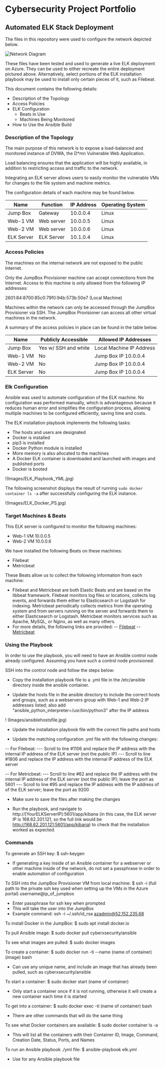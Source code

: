 # Cybersecurity Project Portfolio

## Automated ELK Stack Deployment

The files in this repository were used to configure the network depicted below.

![Network Diagram](https://github.com/togeworl/cybersecurity-portfolio/blob/2b013cd16c5ccc96f06877d3cf6a4cdc278b4ad5/Images/Network_Diagram.jpg)

These files have been tested and used to generate a live ELK deployment on Azure. They can be used to either recreate the entire deployment pictured above. Alternatively, select portions of the ELK installation playbook may be used to install only certain pieces of it, such as Filebeat.

This document contains the following details:
- Description of the Topology
- Access Policies
- ELK Configuration
  - Beats in Use
  - Machines Being Monitored
- How to Use the Ansible Build


### Description of the Topology

The main purpose of this network is to expose a load-balanced and monitored instance of DVWA, the D*mn Vulnerable Web Application.

Load balancing ensures that the application will be highly available, in addition to restricting access and traffic to the network. 

Integrating an ELK server allows users to easily monitor the vulnerable VMs for changes to the file system and machine metrics.

The configuration details of each machine may be found below.

| Name       | Function   | IP Address | Operating System |
|------------|------------|------------|------------------|
| Jump Box   | Gateway    | 10.0.0.4   | Linux            |
| Web-1 VM   | Web server | 10.0.0.5   | Linux            |
| Web-2 VM   | Web server | 10.0.0.6   | Linux            |
| ELK Server | ELK Server | 10.1.0.4   | Linux            |

### Access Policies

The machines on the internal network are not exposed to the public Internet. 

Only the JumpBox Provisioner machine can accept connections from the Internet. Access to this machine is only allowed from the following IP addresses: 

2601:84:8700:85c0:79f0:94b:573b:50e7 (Local Machine)

Machines within the network can only be accessed through the JumpBox Provisioner via SSH. The JumpBox Provisioner can access all other virtual machines in the network.  

A summary of the access policies in place can be found in the table below.

| Name       | Publicly Accessible  | Allowed IP Addresses     |
|------------|----------------------|--------------------------|
| Jump Box   | Yes w/ SSH and white | Local Machine IP Address |                |            | listed IP address    |                          |
| Web-1 VM   | No                   | Jump Box IP 10.0.0.4     |
| Web-2 VM   | No                   | Jump Box IP 10.0.0.4     |
| ELK Server | No                   | Jump Box IP 10.0.0.4     |

### Elk Configuration

Ansible was used to automate configuration of the ELK machine. No configuration was performed manually, which is advantageous because it reduces human error and simplifies the configuration process, allowing multiple machines to be configured efficiently, saving time and costs. 

The ELK installation playbook implements the following tasks:
- The hosts and users are designated 
- Docker is installed 
- pip3 is installed 
- Docker Python module is installed 
- More memory is also allocated to the machines 
- A Docker ELK container is downloaded and launched with images and published ports
- Docker is booted 

!(Images/ELK_Playbook_YML.jpg)

The following screenshot displays the result of running `sudo docker container ls -a` after successfully configuring the ELK instance.

!(Images/ELK_Docker_PS.jpg)

### Target Machines & Beats
This ELK server is configured to monitor the following machines:
- Web-1 VM 10.0.0.5
- Web-2 VM 10.0.0.6

We have installed the following Beats on these machines:
- Filebeat 
- Metricbeat 

These Beats allow us to collect the following information from each machine:
- Filebeat and Metricbeat are both Elastic Beats and are based on the libbeat framework. Filebeat monitors log files or locations, collects log events, and forwards them either to Elasticsearch or Logstash for indexing. Metricbeat periodically collects metrics from the operating system and from servers running on the server and forwards them to either Elasticsearch or Logstash. Metricbeat monitors services such as Apache, MySQL, or Nginx, as well as many others. 
- For more details, the following links are provided: 
-- [Filebeat](https://www.elastic.co/guide/en/beats/filebeat/current/filebeat-overview.html)
-- [Metricbeat](https://www.elastic.co/guide/en/beats/metricbeat/current/metricbeat-overview.html)


### Using the Playbook
In order to use the playbook, you will need to have an Ansible control node already configured. Assuming you have such a control node provisioned: 

SSH into the control node and follow the steps below:

- Copy the installation playbook file to a .yml file in the /etc/ansible directory inside the ansible container.

- Update the hosts file in the ansible directory to include the correct hosts and groups, such as a webservers group with Web-1 and Web-2 IP addresses listed; also add "ansible_python_interpreter=/usr/bin/python3" after the IP address 

! (Images/ansiblehostsfile.jpg)

- Update the installation playbook file with the correct file paths and hosts 

- Update the matching configuration .yml file with the following changes:
 
-- For Filebeat: 
--- Scroll to line #1106 and replace the IP address with the internal IP address of the ELK server (not the public IP) 
--- Scroll to line #1806 and replace the IP address with the internal IP address of the ELK server 

-- For Metricbeat: 
--- Scroll to line #62 and replace the IP address with the internal IP address of the ELK server (not the public IP); leave the port as 5601 
--- Scroll to line #95 and replace the IP address with the IP address of of the ELK server; leave the port as 9200 

- Make sure to save the files after making the changes 
 
- Run the playbook, and navigate to http://[YourELKServerIP]:5601/app/kibana (in this case, the ELK server IP is 168.62.201.121, so the full link would be http://168.62.201.121:5601/app/kibana) to check that the installation worked as expected.

### Commands

To generate an SSH key: 
$ ssh-keygen 
- If generating a key inside of an Ansible container for a webserver or other machine inside of the network, do not set a passphrase in order to enable automation of configuration 

To SSH into the JumpBox Provisioner VM from local machine: 
$ ssh -i (full path to the private ssh key used when setting up the VMs in the Azure portal) username@ip_of_jumpbox 
- Enter passphrase for ssh key when prompted 
- This will take the user into the JumpBox
- Example command: ssh -i ~/.ssh/id_rsa azadmin@52.152.235.68 

To install Docker in the JumpBox: 
$ sudo apt install docker.io 

To pull Ansible image: 
$ sudo docker pull cyberxsecurity/ansible 

To see what images are pulled: 
$ sudo docker images 

To create a container: 
$ sudo docker run -ti --name (name of container) (image) bash 
- Can use any unique name, and include an image that has already been pulled, such as cyberxsecurity/ansible 

To start a container: 
$ sudo docker start (name of container) 
- Only start a container once if it is not running, otherwise it will create a new container each time it is started 

To get into a container: 
$ sudo docker exec -ti (name of container) bash 
- There are other commands that will do the same thing 

To see what Docker containers are available: 
$ sudo docker container ls -a 
- This will list all the containers with their Container ID, Image, Command, Creation Date, Status, Ports, and Names 

To run an Ansible playbook ./yml file: 
$ ansible-playbook elk.yml 
- Use for any Ansible playbook file 









